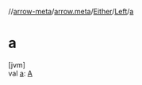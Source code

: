 //[arrow-meta](../../../../index.md)/[arrow.meta](../../index.md)/[Either](../index.md)/[Left](index.md)/[a](a.md)

# a

[jvm]\
val [a](a.md): [A](index.md)
